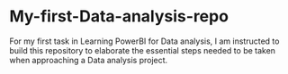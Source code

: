 # My-first-Data-analysis-repo
For my first task in Learning PowerBI for Data analysis, I am instructed to build this repository to elaborate the essential steps needed to be taken when approaching a Data analysis project.
